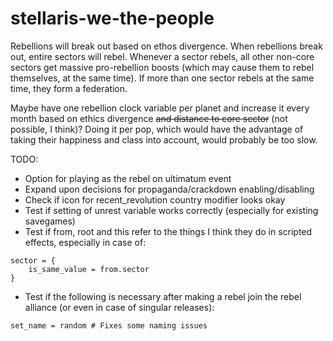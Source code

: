 # stellaris-we-the-people

Rebellions will break out based on ethos divergence. When rebellions break out, entire sectors will rebel. Whenever a sector rebels, all other non-core sectors get massive pro-rebellion boosts (which may cause them to rebel themselves, at the same time). If more than one sector rebels at the same time, they form a federation.

Maybe have one rebellion clock variable per planet and increase it every month based on ethics divergence ~~and distance to core sector~~ (not possible, I think)? Doing it per pop, which would have the advantage of taking their happiness and class into account, would probably be too slow.

TODO:
+ Option for playing as the rebel on ultimatum event
+ Expand upon decisions for propaganda/crackdown enabling/disabling
+ Check if icon for recent_revolution country modifier looks okay
+ Test if setting of unrest variable works correctly (especially for existing savegames)
+ Test if from, root and this refer to the things I think they do in scripted effects, especially in case of:

```
sector = {
    is_same_value = from.sector
}
```

+ Test if the following is necessary after making a rebel join the rebel alliance (or even in case of singular releases):

```
set_name = random # Fixes some naming issues
```